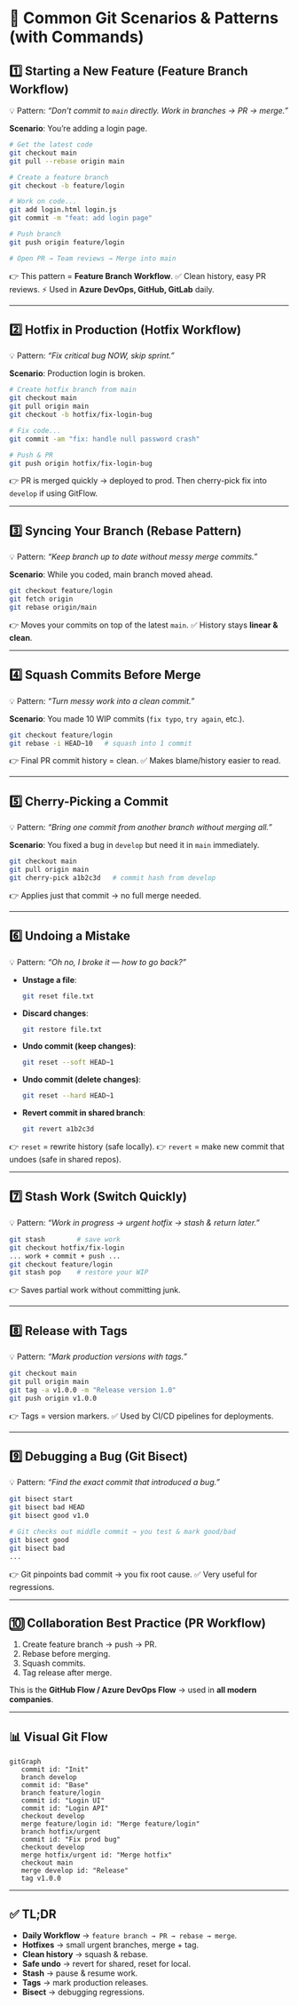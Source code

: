 # 🔄 Common Git Scenarios & Patterns (with Commands)

## 1️⃣ **Starting a New Feature (Feature Branch Workflow)**

💡 Pattern: _“Don’t commit to `main` directly. Work in branches → PR → merge.”_

**Scenario**: You’re adding a login page.

```bash
# Get the latest code
git checkout main
git pull --rebase origin main

# Create a feature branch
git checkout -b feature/login

# Work on code...
git add login.html login.js
git commit -m "feat: add login page"

# Push branch
git push origin feature/login

# Open PR → Team reviews → Merge into main
```

👉 This pattern = **Feature Branch Workflow**.
✅ Clean history, easy PR reviews.
⚡ Used in **Azure DevOps, GitHub, GitLab** daily.

---

## 2️⃣ **Hotfix in Production (Hotfix Workflow)**

💡 Pattern: _“Fix critical bug NOW, skip sprint.”_

**Scenario**: Production login is broken.

```bash
# Create hotfix branch from main
git checkout main
git pull origin main
git checkout -b hotfix/fix-login-bug

# Fix code...
git commit -am "fix: handle null password crash"

# Push & PR
git push origin hotfix/fix-login-bug
```

👉 PR is merged quickly → deployed to prod.
Then cherry-pick fix into `develop` if using GitFlow.

---

## 3️⃣ **Syncing Your Branch (Rebase Pattern)**

💡 Pattern: _“Keep branch up to date without messy merge commits.”_

**Scenario**: While you coded, main branch moved ahead.

```bash
git checkout feature/login
git fetch origin
git rebase origin/main
```

👉 Moves your commits on top of the latest `main`.
✅ History stays **linear & clean**.

---

## 4️⃣ **Squash Commits Before Merge**

💡 Pattern: _“Turn messy work into a clean commit.”_

**Scenario**: You made 10 WIP commits (`fix typo`, `try again`, etc.).

```bash
git checkout feature/login
git rebase -i HEAD~10   # squash into 1 commit
```

👉 Final PR commit history = clean.
✅ Makes blame/history easier to read.

---

## 5️⃣ **Cherry-Picking a Commit**

💡 Pattern: _“Bring one commit from another branch without merging all.”_

**Scenario**: You fixed a bug in `develop` but need it in `main` immediately.

```bash
git checkout main
git pull origin main
git cherry-pick a1b2c3d   # commit hash from develop
```

👉 Applies just that commit → no full merge needed.

---

## 6️⃣ **Undoing a Mistake**

💡 Pattern: _“Oh no, I broke it — how to go back?”_

- **Unstage a file**:

  ```bash
  git reset file.txt
  ```

- **Discard changes**:

  ```bash
  git restore file.txt
  ```

- **Undo commit (keep changes)**:

  ```bash
  git reset --soft HEAD~1
  ```

- **Undo commit (delete changes)**:

  ```bash
  git reset --hard HEAD~1
  ```

- **Revert commit in shared branch**:

  ```bash
  git revert a1b2c3d
  ```

👉 `reset` = rewrite history (safe locally).
👉 `revert` = make new commit that undoes (safe in shared repos).

---

## 7️⃣ **Stash Work (Switch Quickly)**

💡 Pattern: _“Work in progress → urgent hotfix → stash & return later.”_

```bash
git stash        # save work
git checkout hotfix/fix-login
... work + commit + push ...
git checkout feature/login
git stash pop    # restore your WIP
```

👉 Saves partial work without committing junk.

---

## 8️⃣ **Release with Tags**

💡 Pattern: _“Mark production versions with tags.”_

```bash
git checkout main
git pull origin main
git tag -a v1.0.0 -m "Release version 1.0"
git push origin v1.0.0
```

👉 Tags = version markers.
✅ Used by CI/CD pipelines for deployments.

---

## 9️⃣ **Debugging a Bug (Git Bisect)**

💡 Pattern: _“Find the exact commit that introduced a bug.”_

```bash
git bisect start
git bisect bad HEAD
git bisect good v1.0

# Git checks out middle commit → you test & mark good/bad
git bisect good
git bisect bad
...
```

👉 Git pinpoints bad commit → you fix root cause.
✅ Very useful for regressions.

---

## 🔟 **Collaboration Best Practice (PR Workflow)**

1. Create feature branch → push → PR.
2. Rebase before merging.
3. Squash commits.
4. Tag release after merge.

This is the **GitHub Flow / Azure DevOps Flow** → used in **all modern companies**.

---

## 📊 Visual Git Flow

```mermaid
gitGraph
   commit id: "Init"
   branch develop
   commit id: "Base"
   branch feature/login
   commit id: "Login UI"
   commit id: "Login API"
   checkout develop
   merge feature/login id: "Merge feature/login"
   branch hotfix/urgent
   commit id: "Fix prod bug"
   checkout develop
   merge hotfix/urgent id: "Merge hotfix"
   checkout main
   merge develop id: "Release"
   tag v1.0.0
```

---

## ✅ TL;DR

- **Daily Workflow** → `feature branch → PR → rebase → merge`.
- **Hotfixes** → small urgent branches, merge + tag.
- **Clean history** → squash & rebase.
- **Safe undo** → revert for shared, reset for local.
- **Stash** → pause & resume work.
- **Tags** → mark production releases.
- **Bisect** → debugging regressions.
